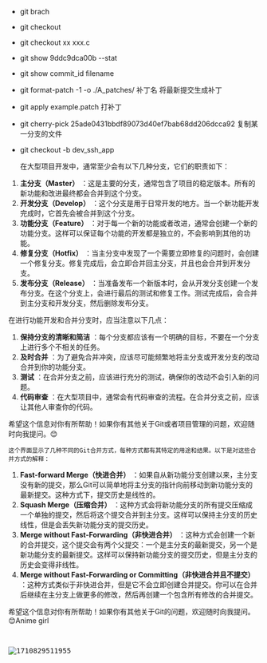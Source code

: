 - git brach
- git checkout
- git checkout xx xxx.c
- git show 9ddc9dca00b --stat
- git show commit_id filename
- git format-patch -1 -o ./A_patches/  补丁名 将最新提交生成补丁
- git apply example.patch   打补丁
- git cherry-pick 25ade0431bbdf89073d40ef7bab68dd206dcca92  复制某一分支的文件
- git checkout -b dev_ssh_app

  在大型项目开发中，通常至少会有以下几种分支，它们的职责如下：

1. **主分支（Master）** ：这是主要的分支，通常包含了项目的稳定版本。所有的新功能和改进最终都会合并到这个分支。
2. **开发分支（Develop）** ：这个分支是用于日常开发的地方。当一个新功能开发完成时，它首先会被合并到这个分支。
3. **功能分支（Feature）** ：对于每一个新的功能或者改进，通常会创建一个新的功能分支。这样可以保证每个功能的开发都是独立的，不会影响到其他的功能。
4. **修复分支（Hotfix）** ：当主分支中发现了一个需要立即修复的问题时，会创建一个修复分支。修复完成后，会立即合并回主分支，并且也会合并到开发分支。
5. **发布分支（Release）** ：当准备发布一个新版本时，会从开发分支创建一个发布分支。在这个分支上，会进行最后的测试和修复工作。测试完成后，会合并到主分支和开发分支，然后删除发布分支。

在进行功能开发和合并分支时，应当注意以下几点：

1. **保持分支的清晰和简洁** ：每个分支都应该有一个明确的目标，不要在一个分支上进行多个不相关的任务。
2. **及时合并** ：为了避免合并冲突，应该尽可能频繁地将主分支或开发分支的改动合并到你的功能分支。
3. **测试** ：在合并分支之前，应该进行充分的测试，确保你的改动不会引入新的问题。
4. **代码审查** ：在大型项目中，通常会有代码审查的流程。在合并分支之前，应该让其他人审查你的代码。

希望这个信息对你有所帮助！如果你有其他关于Git或者项目管理的问题，欢迎随时向我提问。😊

    这个界面显示了几种不同的Git合并方式，每种方式都有其特定的用途和结果。以下是对这些合并方式的解释：

1. **Fast-forward Merge（快进合并）** ：如果自从新功能分支创建以来，主分支没有新的提交，那么Git可以简单地将主分支的指针向前移动到新功能分支的最新提交。这种方式下，提交历史是线性的。
2. **Squash Merge（压缩合并）** ：这种方式会将新功能分支的所有提交压缩成一个单独的提交，然后将这个提交合并到主分支。这样可以保持主分支的历史线性，但是会丢失新功能分支的提交历史。
3. **Merge without Fast-Forwarding（非快进合并）** ：这种方式会创建一个新的合并提交，这个提交会有两个父提交：一个是主分支的最新提交，另一个是新功能分支的最新提交。这样可以保持新功能分支的提交历史，但是主分支的历史会变得非线性。
4. **Merge without Fast-Forwarding or Committing（非快进合并且不提交）** ：这种方式类似于非快进合并，但是它不会立即创建合并提交。你可以在合并后继续在主分支上做更多的修改，然后再创建一个包含所有修改的合并提交。

希望这个信息对你有所帮助！如果你有其他关于Git的问题，欢迎随时向我提问。😊Anime girl

<pre class="vditor-reset" placeholder="" contenteditable="true" spellcheck="false"><p data-block="0"><br class="Apple-interchange-newline"/><img src="https://file+.vscode-resource.vscode-cdn.net/e%3A/snow/ICloud/%E5%B7%A5%E4%BD%9C%E6%97%A5%E5%BF%97/MD/image/23-3-19/1710829511955.png" alt="1710829511955"/></p></pre>
